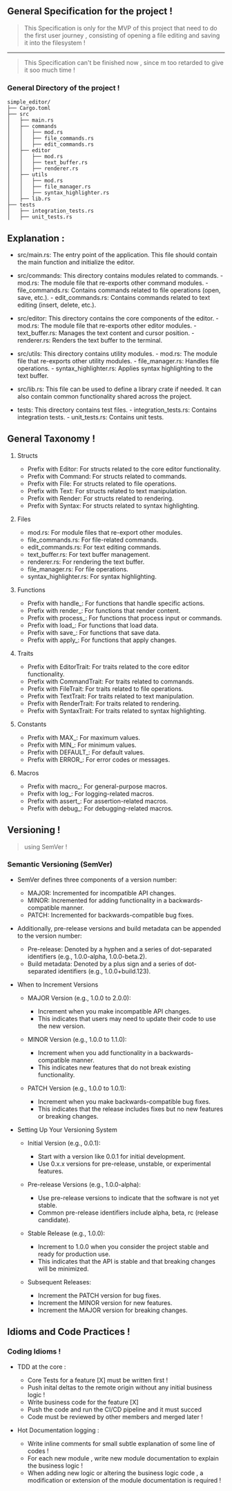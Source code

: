 ## General Specification for the project !   
> This Specification is only for the MVP of this project that need to do the first user journey , consisting of opening a file editing and saving it into the filesystem !    
--- 
> This Specification can't be finished now , since m too retarded to give it soo much time !   

### General Directory of the project !   
``` 
simple_editor/
├── Cargo.toml
├── src
│   ├── main.rs
│   ├── commands
│   │   ├── mod.rs
│   │   ├── file_commands.rs
│   │   ├── edit_commands.rs
│   ├── editor
│   │   ├── mod.rs
│   │   ├── text_buffer.rs
│   │   ├── renderer.rs
│   ├── utils
│   │   ├── mod.rs
│   │   ├── file_manager.rs
│   │   ├── syntax_highlighter.rs
│   ├── lib.rs
├── tests
│   ├── integration_tests.rs
│   ├── unit_tests.rs
```

## Explanation :   

- src/main.rs: The entry point of the application. This file should contain the main function and initialize the editor.

- src/commands: This directory contains modules related to commands.
        - mod.rs: The module file that re-exports other command modules.
        - file_commands.rs: Contains commands related to file operations (open, save, etc.).
        - edit_commands.rs: Contains commands related to text editing (insert, delete, etc.).

- src/editor: This directory contains the core components of the editor.
        - mod.rs: The module file that re-exports other editor modules.
        - text_buffer.rs: Manages the text content and cursor position.
        - renderer.rs: Renders the text buffer to the terminal.

- src/utils: This directory contains utility modules.
        - mod.rs: The module file that re-exports other utility modules.
        - file_manager.rs: Handles file operations.
        - syntax_highlighter.rs: Applies syntax highlighting to the text buffer.

- src/lib.rs: This file can be used to define a library crate if needed. It can also contain common functionality shared across the project.

- tests: This directory contains test files.
        - integration_tests.rs: Contains integration tests.
        - unit_tests.rs: Contains unit tests.

## General Taxonomy ! 

1. Structs

    - Prefix with Editor: For structs related to the core editor functionality.
    - Prefix with Command: For structs related to commands.
    - Prefix with File: For structs related to file operations.
    - Prefix with Text: For structs related to text manipulation.
    - Prefix with Render: For structs related to rendering.
    - Prefix with Syntax: For structs related to syntax highlighting.

2. Files

    - mod.rs: For module files that re-export other modules.
    - file_commands.rs: For file-related commands.
    - edit_commands.rs: For text editing commands.
    - text_buffer.rs: For text buffer management.
    - renderer.rs: For rendering the text buffer.
    - file_manager.rs: For file operations.
    - syntax_highlighter.rs: For syntax highlighting.

3. Functions

    - Prefix with handle_: For functions that handle specific actions.
    - Prefix with render_: For functions that render content.
    - Prefix with process_: For functions that process input or commands.
    - Prefix with load_: For functions that load data.
    - Prefix with save_: For functions that save data.
    - Prefix with apply_: For functions that apply changes.

4. Traits

    - Prefix with EditorTrait: For traits related to the core editor functionality.
    - Prefix with CommandTrait: For traits related to commands.
    - Prefix with FileTrait: For traits related to file operations.
    - Prefix with TextTrait: For traits related to text manipulation.
    - Prefix with RenderTrait: For traits related to rendering.
    - Prefix with SyntaxTrait: For traits related to syntax highlighting.

5. Constants

    - Prefix with MAX_: For maximum values.
    - Prefix with MIN_: For minimum values.
    - Prefix with DEFAULT_: For default values.
    - Prefix with ERROR_: For error codes or messages.

6. Macros

    - Prefix with macro_: For general-purpose macros.
    - Prefix with log_: For logging-related macros.
    - Prefix with assert_: For assertion-related macros.
    - Prefix with debug_: For debugging-related macros.

## Versioning ! 
> using SemVer !   
### Semantic Versioning (SemVer)

- SemVer defines three components of a version number:

    - MAJOR: Incremented for incompatible API changes.
    - MINOR: Incremented for adding functionality in a backwards-compatible manner.
    - PATCH: Incremented for backwards-compatible bug fixes.

- Additionally, pre-release versions and build metadata can be appended to the version number:

    - Pre-release: Denoted by a hyphen and a series of dot-separated identifiers (e.g., 1.0.0-alpha, 1.0.0-beta.2).
    - Build metadata: Denoted by a plus sign and a series of dot-separated identifiers (e.g., 1.0.0+build.123).

- When to Increment Versions

    - MAJOR Version (e.g., 1.0.0 to 2.0.0):
        - Increment when you make incompatible API changes.
        - This indicates that users may need to update their code to use the new version.

    - MINOR Version (e.g., 1.0.0 to 1.1.0):
        - Increment when you add functionality in a backwards-compatible manner.
        - This indicates new features that do not break existing functionality.

    - PATCH Version (e.g., 1.0.0 to 1.0.1):
        - Increment when you make backwards-compatible bug fixes.
        - This indicates that the release includes fixes but no new features or breaking changes.

- Setting Up Your Versioning System

    - Initial Version (e.g., 0.0.1):
        - Start with a version like 0.0.1 for initial development.
        - Use 0.x.x versions for pre-release, unstable, or experimental features.

    - Pre-release Versions (e.g., 1.0.0-alpha):
        - Use pre-release versions to indicate that the software is not yet stable.
        - Common pre-release identifiers include alpha, beta, rc (release candidate).

    - Stable Release (e.g., 1.0.0):
        - Increment to 1.0.0 when you consider the project stable and ready for production use.
        - This indicates that the API is stable and that breaking changes will be minimized.

    - Subsequent Releases:
        - Increment the PATCH version for bug fixes.
        - Increment the MINOR version for new features.
        - Increment the MAJOR version for breaking changes.

## Idioms and Code Practices !  
### Coding Idioms ! 

- TDD at the core : 
  - Core Tests for a feature [X] must be written first ! 
  - Push inital deltas to the remote origin without any initial business logic ! 
  - Write business code for the feature [X] 
  - Push the code and run the CI/CD pipeline and it must succed 
  - Code must be reviewed by other members and merged later ! 

- Hot Documentation logging : 
  - Write inline comments for small subtle explanation of some line of codes !  
  - For each new module , write new module documentation to explain the business logic !   
  - When adding new logic or altering the business logic code , a modification or extension of the module documentation is required !
